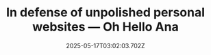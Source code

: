 ---
layout: bookmark
title: In defense of unpolished personal websites — Oh Hello Ana
tags:
  - Bookmarks
  - Why you need a personal website
date: 2025-05-17T03:02:03.702Z
created: 2025-05-17T03:02:03.702Z
modified: 2025-05-17T03:02:47.648Z
link: https://ohhelloana.blog/in-defense-of-unpolished-websites/
id: 1042524384
excerpt: Ana's personal blog
image: https://ohhelloana.blog/assets/profile.jpg
---